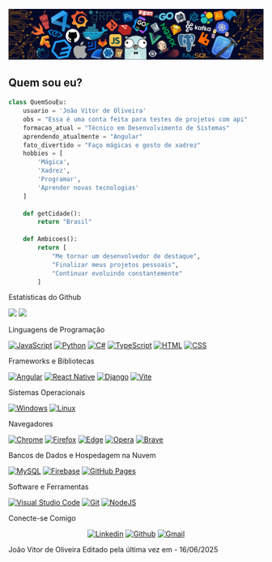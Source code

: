 ![Github Banner](https://github.com/Jaydeep-Yadav/Jaydeep-Yadav/blob/main/banner.png)

## Quem sou eu?

```python
class QuemSouEu:
    usuario = 'João Vitor de Oliveira'
    obs = "Essa é uma conta feita para testes de projetos com api"
    formacao_atual = "Técnico em Desenvolvimento de Sistemas"
    aprendendo_atualmente = "Angular"
    fato_divertido = "Faço mágicas e gosto de xadrez"
    hobbies = [
        'Mágica',
        'Xadrez',
        'Programar',
        'Aprender novas tecnologias'
    ]

    def getCidade():
        return "Brasil"

    def Ambicoes():
        return [
            "Me tornar um desenvolvedor de destaque",
            "Finalizar meus projetos pessoais",
            "Continuar evoluindo constantemente"
        ]


```

Estatísticas do Github

<img src="https://github-readme-stats.vercel.app/api?username=joaovitordeoliveira868&show_icons=true&count_private=true&theme=github_dark">	<img src="https://github-readme-streak-stats.herokuapp.com/?user=joaovitordeoliveira868&theme=blueberry_duo"/>



Linguagens de Programação

<p>
<a href="#"><img alt="JavaScript" src="https://img.shields.io/badge/JavaScript%20-%23F7DF1E.svg?logo=javascript&logoColor=black"></a>
<a href="#"><img alt="Python" src="https://img.shields.io/badge/Python%20-%2314354C.svg?logo=python&logoColor=white"></a>
<a href="#"><img alt="C#" src="https://img.shields.io/badge/C%23%20-%23239120.svg?logo=c-sharp&logoColor=white"></a>
<a href="#"><img alt="TypeScript" src="https://img.shields.io/badge/TypeScript%20-%23007ACC.svg?logo=typescript&logoColor=white"></a>
<a href="#"><img alt="HTML" src="https://img.shields.io/badge/HTML%20-%23E34F26.svg?logo=html5&logoColor=white"></a>
<a href="#"><img alt="CSS" src="https://img.shields.io/badge/CSS%20-%231572B6.svg?logo=css3&logoColor=white"></a>
</p>

Frameworks e Bibliotecas
<p>
<a href="#"><img alt="Angular" src="https://img.shields.io/badge/Angular-%23DD0031.svg?logo=angular&logoColor=white"></a>
<a href="#"><img alt="React Native" src="https://img.shields.io/badge/React_Native%20-%2320232a.svg?logo=react&logoColor=%2361DAFB"></a>
<a href="#"><img alt="Django" src="https://img.shields.io/badge/Django%20-%23092E20.svg?logo=django&logoColor=white"></a>
<a href="#"><img alt="Vite" src="https://img.shields.io/badge/Vite%20-%23646CFF.svg?logo=vite&logoColor=white"></a>
</p>

Sistemas Operacionais
<p>
<a href="#"><img alt="Windows" src="https://img.shields.io/badge/Windows-0078D6?logo=windows&logoColor=white"></a>
<a href="#"><img alt="Linux" src="https://img.shields.io/badge/Linux-FCC624?logo=linux&logoColor=black"></a>
</p>

Navegadores
<p>
  <a href="#"><img alt="Chrome" src="https://img.shields.io/badge/Google_Chrome-4285F4?logo=Google-Chrome&logoColor=white"></a>
  <a href="#"><img alt="Firefox" src="https://img.shields.io/badge/Firefox-FF7139?logo=Firefox-Browser&logoColor=white"></a>
  <a href="#"><img alt="Edge" src="https://img.shields.io/badge/Microsoft_Edge-0078D7?logo=Microsoft-Edge&logoColor=white"></a>
  <a href="#"><img alt="Opera" src="https://img.shields.io/badge/Opera-FF1B2D?logo=Opera&logoColor=white"></a>
  <a href="#"><img alt="Brave" src="https://img.shields.io/badge/Brave-FB542B?logo=Brave&logoColor=white"></a>
</p>

Bancos de Dados e Hospedagem na Nuvem
<p>
<a href="#"><img alt="MySQL" src="https://img.shields.io/badge/MySQL-005C84?logo=mysql&logoColor=white"></a>
<a href="#"><img alt="Firebase" src="https://img.shields.io/badge/Firebase-FFCA28?logo=firebase&logoColor=black"></a>
<a href="#"><img alt="GitHub Pages" src="https://img.shields.io/badge/GitHub%20Pages-%23327FC7.svg?logo=github&logoColor=white"></a>
</p>

Software e Ferramentas
<p>
<a href="#"><img alt="Visual Studio Code" src="https://img.shields.io/badge/Visual%20Studio%20Code-0078d7.svg?logo=visual-studio-code&logoColor=white"></a>
<a href="#"><img alt="Git" src="https://img.shields.io/badge/Git%20-%23F05033.svg?logo=git&logoColor=white"></a>
<a href="#"><img alt="NodeJS" src="https://img.shields.io/badge/Node.js-339933?logo=nodedotjs&logoColor=white"></a>
</p>

Conecte-se Comigo
<p align="center">
<a href="https://www.linkedin.com/in/jo%C3%A3o-vitor-de-oliveira-547884323/"><img alt="Linkedin" title="João Vitor de Oliveira Linkedin" src="https://img.shields.io/badge/LinkedIn-0077B5?style=for-the-badge&logo=linkedin&logoColor=white"></a>
<a href="https://github.com/joao-vitor-oliveira-dev1"><img alt="Github" title="João Vitor de Oliveira Github" src="https://img.shields.io/badge/GitHub-100000?style=for-the-badge&logo=github&logoColor=white"></a>
<a href="joao.v.oliveira.7811@gmail.com"><img alt="Gmail" title="João Vitor de Oliveira Gmail" src="https://img.shields.io/badge/Gmail-D14836?style=for-the-badge&logo=gmail&logoColor=white"></a>
</p>


João Vitor de Oliveira
Editado pela última vez em - 16/06/2025
